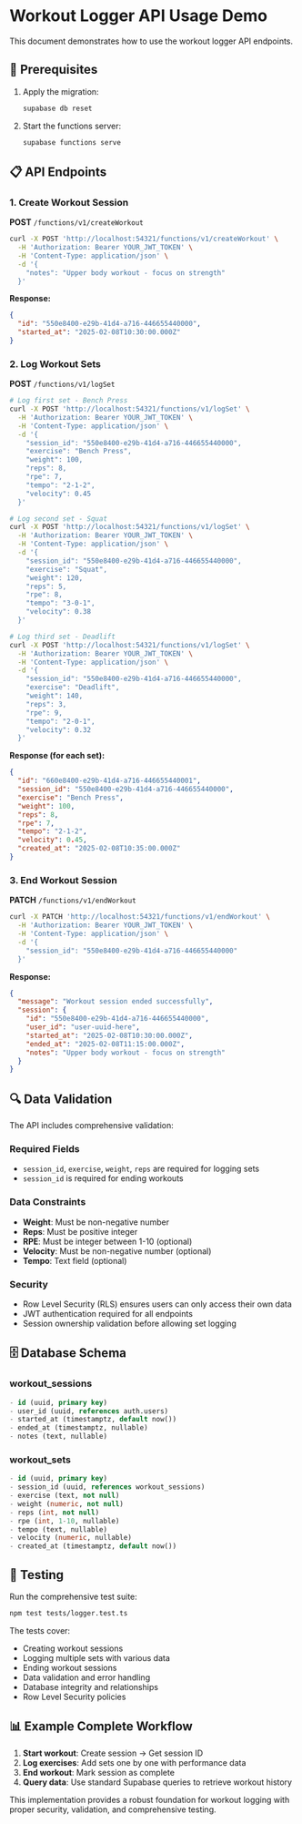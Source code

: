 # Workout Logger API Usage Demo

This document demonstrates how to use the workout logger API endpoints.

## 🏁 Prerequisites

1. Apply the migration:
   ```bash
   supabase db reset
   ```

2. Start the functions server:
   ```bash
   supabase functions serve
   ```

## 📋 API Endpoints

### 1. Create Workout Session

**POST** `/functions/v1/createWorkout`

```bash
curl -X POST 'http://localhost:54321/functions/v1/createWorkout' \
  -H 'Authorization: Bearer YOUR_JWT_TOKEN' \
  -H 'Content-Type: application/json' \
  -d '{
    "notes": "Upper body workout - focus on strength"
  }'
```

**Response:**
```json
{
  "id": "550e8400-e29b-41d4-a716-446655440000",
  "started_at": "2025-02-08T10:30:00.000Z"
}
```

### 2. Log Workout Sets

**POST** `/functions/v1/logSet`

```bash
# Log first set - Bench Press
curl -X POST 'http://localhost:54321/functions/v1/logSet' \
  -H 'Authorization: Bearer YOUR_JWT_TOKEN' \
  -H 'Content-Type: application/json' \
  -d '{
    "session_id": "550e8400-e29b-41d4-a716-446655440000",
    "exercise": "Bench Press",
    "weight": 100,
    "reps": 8,
    "rpe": 7,
    "tempo": "2-1-2",
    "velocity": 0.45
  }'

# Log second set - Squat
curl -X POST 'http://localhost:54321/functions/v1/logSet' \
  -H 'Authorization: Bearer YOUR_JWT_TOKEN' \
  -H 'Content-Type: application/json' \
  -d '{
    "session_id": "550e8400-e29b-41d4-a716-446655440000",
    "exercise": "Squat",
    "weight": 120,
    "reps": 5,
    "rpe": 8,
    "tempo": "3-0-1",
    "velocity": 0.38
  }'

# Log third set - Deadlift
curl -X POST 'http://localhost:54321/functions/v1/logSet' \
  -H 'Authorization: Bearer YOUR_JWT_TOKEN' \
  -H 'Content-Type: application/json' \
  -d '{
    "session_id": "550e8400-e29b-41d4-a716-446655440000",
    "exercise": "Deadlift",
    "weight": 140,
    "reps": 3,
    "rpe": 9,
    "tempo": "2-0-1",
    "velocity": 0.32
  }'
```

**Response (for each set):**
```json
{
  "id": "660e8400-e29b-41d4-a716-446655440001",
  "session_id": "550e8400-e29b-41d4-a716-446655440000",
  "exercise": "Bench Press",
  "weight": 100,
  "reps": 8,
  "rpe": 7,
  "tempo": "2-1-2",
  "velocity": 0.45,
  "created_at": "2025-02-08T10:35:00.000Z"
}
```

### 3. End Workout Session

**PATCH** `/functions/v1/endWorkout`

```bash
curl -X PATCH 'http://localhost:54321/functions/v1/endWorkout' \
  -H 'Authorization: Bearer YOUR_JWT_TOKEN' \
  -H 'Content-Type: application/json' \
  -d '{
    "session_id": "550e8400-e29b-41d4-a716-446655440000"
  }'
```

**Response:**
```json
{
  "message": "Workout session ended successfully",
  "session": {
    "id": "550e8400-e29b-41d4-a716-446655440000",
    "user_id": "user-uuid-here",
    "started_at": "2025-02-08T10:30:00.000Z",
    "ended_at": "2025-02-08T11:15:00.000Z",
    "notes": "Upper body workout - focus on strength"
  }
}
```

## 🔍 Data Validation

The API includes comprehensive validation:

### Required Fields
- `session_id`, `exercise`, `weight`, `reps` are required for logging sets
- `session_id` is required for ending workouts

### Data Constraints
- **Weight**: Must be non-negative number
- **Reps**: Must be positive integer
- **RPE**: Must be integer between 1-10 (optional)
- **Velocity**: Must be non-negative number (optional)
- **Tempo**: Text field (optional)

### Security
- Row Level Security (RLS) ensures users can only access their own data
- JWT authentication required for all endpoints
- Session ownership validation before allowing set logging

## 🗄️ Database Schema

### workout_sessions
```sql
- id (uuid, primary key)
- user_id (uuid, references auth.users)
- started_at (timestamptz, default now())
- ended_at (timestamptz, nullable)
- notes (text, nullable)
```

### workout_sets
```sql
- id (uuid, primary key)
- session_id (uuid, references workout_sessions)
- exercise (text, not null)
- weight (numeric, not null)
- reps (int, not null)
- rpe (int, 1-10, nullable)
- tempo (text, nullable)
- velocity (numeric, nullable)
- created_at (timestamptz, default now())
```

## 🧪 Testing

Run the comprehensive test suite:

```bash
npm test tests/logger.test.ts
```

The tests cover:
- Creating workout sessions
- Logging multiple sets with various data
- Ending workout sessions
- Data validation and error handling
- Database integrity and relationships
- Row Level Security policies

## 📊 Example Complete Workflow

1. **Start workout**: Create session → Get session ID
2. **Log exercises**: Add sets one by one with performance data
3. **End workout**: Mark session as complete
4. **Query data**: Use standard Supabase queries to retrieve workout history

This implementation provides a robust foundation for workout logging with proper security, validation, and comprehensive testing.
